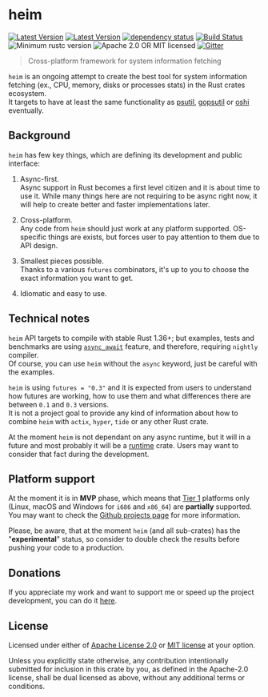 # heim

[![Latest Version](https://img.shields.io/crates/v/heim.svg)](https://crates.io/crates/heim)
[![Latest Version](https://docs.rs/heim/badge.svg)](https://docs.rs/heim)
[![dependency status](https://deps.rs/crate/heim/0.0.4/status.svg)](https://deps.rs/crate/heim/0.0.4)
[![Build Status](https://dev.azure.com/heim-rs/heim/_apis/build/status/heim-rs.heim?branchName=master)](https://dev.azure.com/heim-rs/heim/_build/latest?definitionId=1&branchName=master)
![Minimum rustc version](https://img.shields.io/badge/rustc-1.36+-green.svg)
![Apache 2.0 OR MIT licensed](https://img.shields.io/badge/license-Apache2.0%2FMIT-blue.svg)
[![Gitter](https://badges.gitter.im/heim-rs/heim.svg)](https://gitter.im/heim-rs/heim)

> Cross-platform framework for system information fetching

`heim` is an ongoing attempt to create the best tool for system information fetching
(ex., CPU, memory, disks or processes stats) in the Rust crates ecosystem.\
It targets to have at least the same functionality as
[psutil](https://github.com/giampaolo/psutil),
[gopsutil](https://github.com/shirou/gopsutil) or
[oshi](https://github.com/oshi/oshi) eventually.

## Background

`heim` has few key things, which are defining its development and public interface:

 1. Async-first.\
    Async support in Rust becomes a first level citizen
    and it is about time to use it.
    While many things here are not requiring to be async right now,
    it will help to create better and faster implementations later.

 2. Cross-platform.\
    Any code from `heim` should just work at any platform supported.
    OS-specific things are exists, but forces user to pay attention to them
    due to API design.

 3. Smallest pieces possible.\
    Thanks to a various `futures` combinators, it's up to you
    to choose the exact information you want to get.

 4. Idiomatic and easy to use.

## Technical notes

`heim` API targets to compile with stable Rust 1.36+;
but examples, tests and benchmarks are using [`async_await`](https://github.com/rust-lang/rust/issues/50547)
feature, and therefore, requiring `nightly` compiler.\
Of course, you can use `heim` without the `async` keyword,
just be careful with the examples.

`heim` is using `futures = "0.3"` and it is expected from users to understand
how futures are working, how to use them and what differences there are
between `0.1` and `0.3` versions.\
It is not a project goal to provide any kind of information about how to
combine `heim` with `actix`, `hyper`, `tide` or any other Rust crate.

At the moment `heim` is not dependant on any async runtime, but it will in a future
and most probably it will be a [runtime](https://crates.io/crates/runtime) crate.
Users may want to consider that fact during the development.

## Platform support

At the moment it is in **MVP** phase, which means that [Tier 1](https://forge.rust-lang.org/platform-support.html#tier-1)
platforms only (Linux, macOS and Windows for `i686` and `x86_64`)
are **partially** supported.
You may want to check the [Github projects page](https://github.com/heim-rs/heim/projects)
for more information.

Please, be aware, that at the moment `heim` (and all sub-crates)
has the "**experimental**" status,
so consider to double check the results before pushing your code to a production.

## Donations

If you appreciate my work and want to support me or speed up the project development,
you can do it [here](https://svartalf.info/donate/).

## License

Licensed under either of [Apache License 2.0](https://github.com/heim-rs/heim/blob/master/LICENSE-APACHE)
or [MIT license](https://github.com/heim-rs/heim/blob/master/LICENSE-MIT) at your option.

Unless you explicitly state otherwise, any contribution intentionally submitted for inclusion in this crate by you,
as defined in the Apache-2.0 license, shall be dual licensed as above, without any additional terms or conditions.
